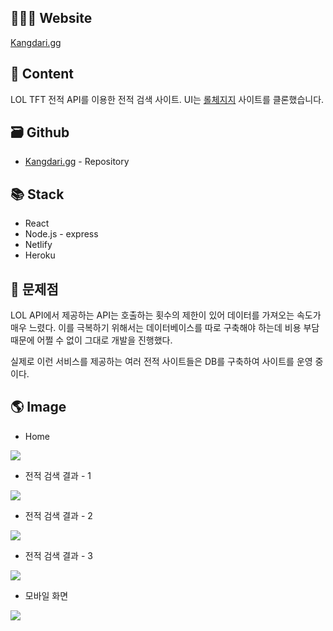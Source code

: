 ## 🧑🏻‍💻 Website

[Kangdari.gg](https://determined-nightingale-0a6715.netlify.app/)

## 📝 Content

LOL TFT 전적 API를 이용한 전적 검색 사이트. UI는 [롤체지지](https://lolchess.gg/?hl=ko-KR) 사이트를 클론했습니다.

## 🗃 Github

- [Kangdari.gg](https://github.com/kangdari/Kangdari.gg) - Repository

## 📚 Stack

- React
- Node.js - express
- Netlify
- Heroku

## 🤔 문제점

LOL API에서 제공하는 API는 호출하는 횟수의 제한이 있어 데이터를 가져오는 속도가 매우 느렸다. 이를 극복하기 위해서는 데이터베이스를 따로 구축해야 하는데 비용 부담 때문에 어쩔 수 없이 그대로 개발을 진행했다.

실제로 이런 서비스를 제공하는 여러 전적 사이트들은 DB를 구축하여 사이트를 운영 중이다.

## 🌎 Image

- Home

![](https://images.velog.io/images/ksh4820/post/fb1178fa-6c08-4510-b489-c53c33f94c32/home.png)

- 전적 검색 결과 - 1

![](https://images.velog.io/images/ksh4820/post/433d1fb9-f616-49d4-8067-29c99caaaede/user1.png)

- 전적 검색 결과 - 2

![](https://images.velog.io/images/ksh4820/post/37d118aa-90ef-477a-a80e-12398f21484c/user2.png)

- 전적 검색 결과 - 3

![](https://images.velog.io/images/ksh4820/post/eb121856-1975-4865-b8d2-a3b4ebaa8e1a/user3.png)

- 모바일 화면

![](https://images.velog.io/images/ksh4820/post/f0fdb41a-eae5-4d47-ab4f-768198ccf271/mobile2.png)
